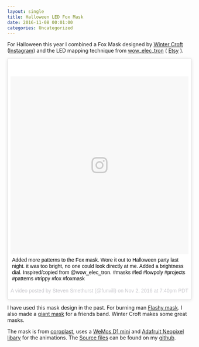 ```yaml
---
layout: single
title: Halloween LED Fox Mask
date: 2016-11-08 00:01:00
categories: Uncategorized
---
```


For Halloween this year I combined a Fox Mask designed by [Winter Croft](https://wintercroft.com/) ([Instagram](https://www.instagram.com/wintercroft/)) and the LED mapping technique from [wow_elec_tron](https://www.instagram.com/wow_elec_tron/) ( [Etsy](https://www.etsy.com/au/shop/ElecDashTron) ).

<blockquote class="instagram-media" data-instgrm-captioned data-instgrm-version="7" style=" background:#FFF; border:0; border-radius:3px; box-shadow:0 0 1px 0 rgba(0,0,0,0.5),0 1px 10px 0 rgba(0,0,0,0.15); margin: 1px; max-width:658px; padding:0; width:99.375%; width:-webkit-calc(100% - 2px); width:calc(100% - 2px);"><div style="padding:8px;"> <div style=" background:#F8F8F8; line-height:0; margin-top:40px; padding:50.0% 0; text-align:center; width:100%;"> <div style=" background:url(data:image/png;base64,iVBORw0KGgoAAAANSUhEUgAAACwAAAAsCAMAAAApWqozAAAABGdBTUEAALGPC/xhBQAAAAFzUkdCAK7OHOkAAAAMUExURczMzPf399fX1+bm5mzY9AMAAADiSURBVDjLvZXbEsMgCES5/P8/t9FuRVCRmU73JWlzosgSIIZURCjo/ad+EQJJB4Hv8BFt+IDpQoCx1wjOSBFhh2XssxEIYn3ulI/6MNReE07UIWJEv8UEOWDS88LY97kqyTliJKKtuYBbruAyVh5wOHiXmpi5we58Ek028czwyuQdLKPG1Bkb4NnM+VeAnfHqn1k4+GPT6uGQcvu2h2OVuIf/gWUFyy8OWEpdyZSa3aVCqpVoVvzZZ2VTnn2wU8qzVjDDetO90GSy9mVLqtgYSy231MxrY6I2gGqjrTY0L8fxCxfCBbhWrsYYAAAAAElFTkSuQmCC); display:block; height:44px; margin:0 auto -44px; position:relative; top:-22px; width:44px;"></div></div> <p style=" margin:8px 0 0 0; padding:0 4px;"> <a href="https://www.instagram.com/p/BMVOJ3OBxoz/" style=" color:#000; font-family:Arial,sans-serif; font-size:14px; font-style:normal; font-weight:normal; line-height:17px; text-decoration:none; word-wrap:break-word;" target="_blank">Added more patterns to the Fox mask. Wore it out to Halloween party last night. it was too bright, no one could look directly at me. Added a brightness dial. Inspired/copied from @wow_elec_tron. #masks #led #lowpoly #projects #patterns #trippy #fox #foxmask</a></p> <p style=" color:#c9c8cd; font-family:Arial,sans-serif; font-size:14px; line-height:17px; margin-bottom:0; margin-top:8px; overflow:hidden; padding:8px 0 7px; text-align:center; text-overflow:ellipsis; white-space:nowrap;">A video posted by Steven Smethurst (@funvill) on <time style=" font-family:Arial,sans-serif; font-size:14px; line-height:17px;" datetime="2016-11-03T02:40:42+00:00">Nov 2, 2016 at 7:40pm PDT</time></p></div></blockquote>
<script async defer src="//platform.instagram.com/en_US/embeds.js"></script>

I have used this mask design in the past. For burning man [Flashy mask](https://www.instagram.com/p/7DKuccg5da/?taken-by=funvill). I also made a [giant mask](https://www.instagram.com/p/842YEXg5aG/?taken-by=funvill) for a friends band. Winter Croft makes some great masks.

The mask is from [coroplast](https://en.wikipedia.org/wiki/Coroplast), uses a [WeMos D1 mini](https://www.wemos.cc/product/d1-mini.html) and [Adafruit Neopixel libary](https://github.com/adafruit/Adafruit_NeoPixel) for the animations. The [Source files](https://github.com/funvill/HalloweenMask) can be found on my [github](https://github.com/funvill).
